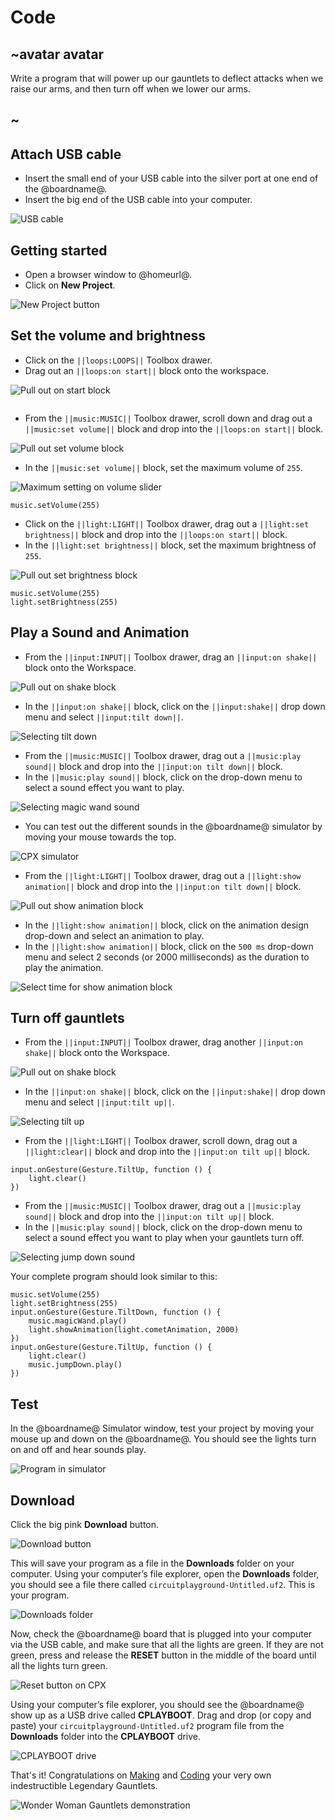 # Code

## ~avatar avatar

Write a program that will power up our gauntlets to deflect attacks when we raise our arms, and then turn off when we lower our arms.

## ~

## Attach USB cable

* Insert the small end of your USB cable into the silver port at one end of the @boardname@.
* Insert the big end of the USB cable into your computer.

![USB cable](/static/cp/projects/wonder-woman-gauntlets/usb-cable.jpg)

## Getting started

* Open a browser window to @homeurl@.
* Click on **New Project**.

![New Project button](/static/cp/projects/wonder-woman-gauntlets/new-project.png)

## Set the volume and brightness

* Click on the ``||loops:LOOPS||`` Toolbox drawer.
* Drag out an ``||loops:on start||`` block onto the workspace.

![Pull out on start block](/static/cp/projects/wonder-woman-gauntlets/on-start.png)

```blocks
```

* From the ``||music:MUSIC||`` Toolbox drawer, scroll down and drag out a ``||music:set volume||`` block and drop into the ``||loops:on start||`` block.

![Pull out set volume block](/static/cp/projects/wonder-woman-gauntlets/set-volume.png)

* In the ``||music:set volume||`` block, set the maximum volume of `255`.

![Maximum setting on volume slider](/static/cp/projects/wonder-woman-gauntlets/max-volume.png)

```blocks
music.setVolume(255)
```

* Click on the ``||light:LIGHT||`` Toolbox drawer, drag out a ``||light:set brightness||`` block and drop into the ``||loops:on start||`` block.
* In the ``||light:set brightness||`` block, set the maximum brightness of `255`.

![Pull out set brightness block](/static/cp/projects/wonder-woman-gauntlets/set-brightness.png)

```blocks
music.setVolume(255)
light.setBrightness(255)
```

## Play a Sound and Animation

* From the ``||input:INPUT||`` Toolbox drawer, drag an ``||input:on shake||`` block onto the Workspace.

![Pull out on shake block](/static/cp/projects/wonder-woman-gauntlets/on-shake.png)

* In the ``||input:on shake||`` block, click on the ``||input:shake||`` drop down menu and select ``||input:tilt down||``.

![Selecting tilt down](/static/cp/projects/wonder-woman-gauntlets/tilt-down.png)

* From the ``||music:MUSIC||`` Toolbox drawer, drag out a ``||music:play sound||`` block and drop into the ``||input:on tilt down||`` block.
* In the ``||music:play sound||`` block, click on the drop-down menu to select a sound effect you want to play.

![Selecting magic wand sound](/static/cp/projects/wonder-woman-gauntlets/play-sound1.png)

* You can test out the different sounds in the @boardname@ simulator by moving your mouse towards the top.

![CPX simulator](/static/cp/projects/wonder-woman-gauntlets/simulator.png)

* From the ``||light:LIGHT||`` Toolbox drawer, drag out a ``||light:show animation||`` block and drop into the ``||input:on tilt down||`` block.

![Pull out show animation block](/static/cp/projects/wonder-woman-gauntlets/show-animation.png)

* In the ``||light:show animation||`` block, click on the animation design drop-down and select an animation to play. 
* In the ``||light:show animation||`` block, click on the ``500 ms`` drop-down menu and select 2 seconds (or 2000 milliseconds) as the duration to play the animation.

![Select time for show animation block](/static/cp/projects/wonder-woman-gauntlets/show-animation-menu.png)

## Turn off gauntlets

* From the ``||input:INPUT||`` Toolbox drawer, drag another ``||input:on shake||`` block onto the Workspace.

![Pull out on shake block](/static/cp/projects/wonder-woman-gauntlets/on-shake.png)

* In the ``||input:on shake||`` block, click on the ``||input:shake||`` drop down menu and select ``||input:tilt up||``.

![Selecting tilt up](/static/cp/projects/wonder-woman-gauntlets/tilt-down.png)

* From the ``||light:LIGHT||`` Toolbox drawer, scroll down, drag out a ``||light:clear||`` block and drop into the ``||input:on tilt up||`` block.

```blocks
input.onGesture(Gesture.TiltUp, function () {
    light.clear()
})
```

* From the ``||music:MUSIC||`` Toolbox drawer, drag out a ``||music:play sound||`` block and drop into the ``||input:on tilt up||`` block.
* In the ``||music:play sound||`` block, click on the drop-down menu to select a sound effect you want to play when your gauntlets turn off.

![Selecting jump down sound](/static/cp/projects/wonder-woman-gauntlets/play-sound2.png)

Your complete program should look similar to this: 

```blocks
music.setVolume(255)
light.setBrightness(255)
input.onGesture(Gesture.TiltDown, function () {
    music.magicWand.play()
    light.showAnimation(light.cometAnimation, 2000)
})
input.onGesture(Gesture.TiltUp, function () {
    light.clear()
    music.jumpDown.play()
})
```

## Test

In the @boardname@ Simulator window, test your project by moving your mouse up and down on the @boardname@. You should see the lights turn on and off and hear sounds play. 

![Program in simulator](/static/cp/projects/wonder-woman-gauntlets/simulator.gif)

## Download

Click the big pink **Download** button.

![Download button](/static/cp/projects/wonder-woman-gauntlets/download.png)

This will save your program as a file in the **Downloads** folder on your computer. Using your computer’s file explorer, open the **Downloads** folder, you should see a file there called `circuitplayground-Untitled.uf2`. This is your program. 

![Downloads folder](/static/cp/projects/wonder-woman-gauntlets/downloads-folder.png)

Now, check the @boardname@ board that is plugged into your computer via the USB cable, and make sure that all the lights are green. If they are not green, press and release the **RESET** button in the middle of the board until all the lights turn green. 

![Reset button on CPX](/static/cp/projects/wonder-woman-gauntlets/cpx-reset.png)

Using your computer’s file explorer, you should see the @boardname@ show up as a USB drive called **CPLAYBOOT**. Drag and drop (or copy and paste) your `circuitplayground-Untitled.uf2` program file from the **Downloads** folder into the **CPLAYBOOT** drive. 

![CPLAYBOOT drive](/static/cp/projects/wonder-woman-gauntlets/cplayboot.png)

That's it! Congratulations on [Making](/projects/wonder-woman-gauntlets/make) and [Coding](#) your very own indestructible Legendary Gauntlets.

![Wonder Woman Gauntlets demonstration](/static/cp/projects/wonder-woman-gauntlets/bracers-demo.gif)
